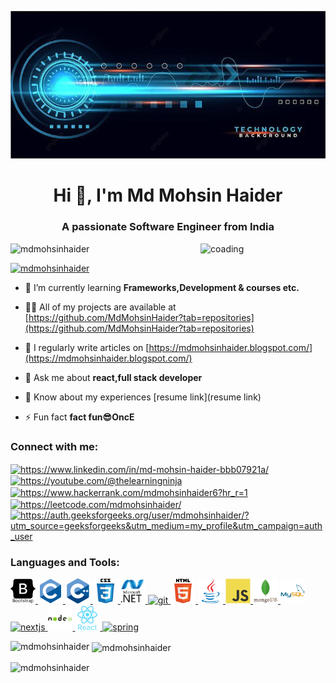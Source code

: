 ![logo](https://github.com/MdMohsinHaider/MdMohsinHaider/blob/main/photo_6186031179157845830_x.jpg)
<h1 align="center">Hi 👋, I'm Md Mohsin Haider</h1>
<h3 align="center">A passionate Software Engineer from India</h3>

<img align="right" alt="coading" width="200" src="https://static.wikia.nocookie.net/vsbattles/images/5/58/Hacking.gif/revision/latest/scale-to-width-down/1200?cb=20150210152035">

<p align="left"> <img src="https://komarev.com/ghpvc/?username=mdmohsinhaider&label=Profile%20views&color=0e75b6&style=flat" alt="mdmohsinhaider" /> </p>

<p align="left"> <a href="https://github.com/ryo-ma/github-profile-trophy"><img src="https://github-profile-trophy.vercel.app/?username=mdmohsinhaider" alt="mdmohsinhaider" /></a> </p>

- 🌱 I’m currently learning **Frameworks,Development & courses etc.**

- 👨‍💻 All of my projects are available at [https://github.com/MdMohsinHaider?tab=repositories](https://github.com/MdMohsinHaider?tab=repositories)

- 📝 I regularly write articles on [https://mdmohsinhaider.blogspot.com/](https://mdmohsinhaider.blogspot.com/)

- 💬 Ask me about **react,full stack developer**

- 📄 Know about my experiences [resume link](resume link)

- ⚡ Fun fact **fact fun😎OncE**

<h3 align="left">Connect with me:</h3>
<p align="left">
<a href="https://linkedin.com/in/md-mohsin-haider-bbb07921a/" target="blank"><img align="center" src="https://raw.githubusercontent.com/rahuldkjain/github-profile-readme-generator/master/src/images/icons/Social/linked-in-alt.svg" alt="https://www.linkedin.com/in/md-mohsin-haider-bbb07921a/" height="30" width="40" /></a>
<a href="https://www.youtube.com/@thelearningninja" target="blank"><img align="center" src="https://raw.githubusercontent.com/rahuldkjain/github-profile-readme-generator/master/src/images/icons/Social/youtube.svg" alt="https://youtube.com/@thelearningninja" height="30" width="40" /></a>
<a href="https://www.hackerrank.com/mdmohsinhaider6?hr_r=1" target="blank"><img align="center" src="https://raw.githubusercontent.com/rahuldkjain/github-profile-readme-generator/master/src/images/icons/Social/hackerrank.svg" alt="https://www.hackerrank.com/mdmohsinhaider6?hr_r=1" height="30" width="40" /></a>
<a href="https://www.leetcode.com/mdmohsinhaider/" target="blank"><img align="center" src="https://raw.githubusercontent.com/rahuldkjain/github-profile-readme-generator/master/src/images/icons/Social/leet-code.svg" alt="https://leetcode.com/mdmohsinhaider/" height="30" width="40" /></a>
<a href="https://auth.geeksforgeeks.org/user/mdmohsinhaider/?utm_source=geeksforgeeks&utm_medium=my_profile&utm_campaign=auth_user" target="blank"><img align="center" src="https://raw.githubusercontent.com/rahuldkjain/github-profile-readme-generator/master/src/images/icons/Social/geeks-for-geeks.svg" alt="https://auth.geeksforgeeks.org/user/mdmohsinhaider/?utm_source=geeksforgeeks&utm_medium=my_profile&utm_campaign=auth_user" height="30" width="40" /></a>
</p>

<h3 align="left">Languages and Tools:</h3>
<p align="left"> <a href="https://getbootstrap.com" target="_blank" rel="noreferrer"> <img src="https://raw.githubusercontent.com/devicons/devicon/master/icons/bootstrap/bootstrap-plain-wordmark.svg" alt="bootstrap" width="40" height="40"/> </a> <a href="https://www.cprogramming.com/" target="_blank" rel="noreferrer"> <img src="https://raw.githubusercontent.com/devicons/devicon/master/icons/c/c-original.svg" alt="c" width="40" height="40"/> </a> <a href="https://www.w3schools.com/cpp/" target="_blank" rel="noreferrer"> <img src="https://raw.githubusercontent.com/devicons/devicon/master/icons/cplusplus/cplusplus-original.svg" alt="cplusplus" width="40" height="40"/> </a> <a href="https://www.w3schools.com/css/" target="_blank" rel="noreferrer"> <img src="https://raw.githubusercontent.com/devicons/devicon/master/icons/css3/css3-original-wordmark.svg" alt="css3" width="40" height="40"/> </a> <a href="https://dotnet.microsoft.com/" target="_blank" rel="noreferrer"> <img src="https://raw.githubusercontent.com/devicons/devicon/master/icons/dot-net/dot-net-original-wordmark.svg" alt="dotnet" width="40" height="40"/> </a> <a href="https://git-scm.com/" target="_blank" rel="noreferrer"> <img src="https://www.vectorlogo.zone/logos/git-scm/git-scm-icon.svg" alt="git" width="40" height="40"/> </a> <a href="https://www.w3.org/html/" target="_blank" rel="noreferrer"> <img src="https://raw.githubusercontent.com/devicons/devicon/master/icons/html5/html5-original-wordmark.svg" alt="html5" width="40" height="40"/> </a> <a href="https://www.java.com" target="_blank" rel="noreferrer"> <img src="https://raw.githubusercontent.com/devicons/devicon/master/icons/java/java-original.svg" alt="java" width="40" height="40"/> </a> <a href="https://developer.mozilla.org/en-US/docs/Web/JavaScript" target="_blank" rel="noreferrer"> <img src="https://raw.githubusercontent.com/devicons/devicon/master/icons/javascript/javascript-original.svg" alt="javascript" width="40" height="40"/> </a> <a href="https://www.mongodb.com/" target="_blank" rel="noreferrer"> <img src="https://raw.githubusercontent.com/devicons/devicon/master/icons/mongodb/mongodb-original-wordmark.svg" alt="mongodb" width="40" height="40"/> </a> <a href="https://www.mysql.com/" target="_blank" rel="noreferrer"> <img src="https://raw.githubusercontent.com/devicons/devicon/master/icons/mysql/mysql-original-wordmark.svg" alt="mysql" width="40" height="40"/> </a> <a href="https://nextjs.org/" target="_blank" rel="noreferrer"> <img src="https://cdn.worldvectorlogo.com/logos/nextjs-2.svg" alt="nextjs" width="40" height="40"/> </a> <a href="https://nodejs.org" target="_blank" rel="noreferrer"> <img src="https://raw.githubusercontent.com/devicons/devicon/master/icons/nodejs/nodejs-original-wordmark.svg" alt="nodejs" width="40" height="40"/> </a> <a href="https://reactjs.org/" target="_blank" rel="noreferrer"> <img src="https://raw.githubusercontent.com/devicons/devicon/master/icons/react/react-original-wordmark.svg" alt="react" width="40" height="40"/> </a> <a href="https://spring.io/" target="_blank" rel="noreferrer"> <img src="https://www.vectorlogo.zone/logos/springio/springio-icon.svg" alt="spring" width="40" height="40"/> </a> </p>

<p><img align="left" src="https://github-readme-stats.vercel.app/api/top-langs?username=mdmohsinhaider&show_icons=true&locale=en&layout=compact" alt="mdmohsinhaider" /></p>

<p>&nbsp;<img align="center" src="https://github-readme-stats.vercel.app/api?username=mdmohsinhaider&show_icons=true&locale=en" alt="mdmohsinhaider" /></p>

<p><img align="center" src="https://github-readme-streak-stats.herokuapp.com/?user=mdmohsinhaider&" alt="mdmohsinhaider" /></p>
